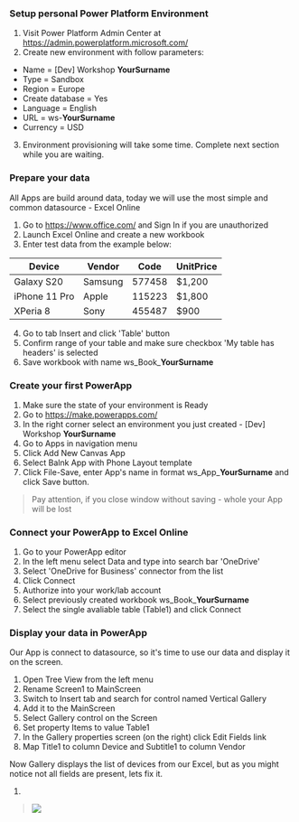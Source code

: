 ### Setup personal Power Platform Environment

1. Visit Power Platform Admin Center at https://admin.powerplatform.microsoft.com/
2. Create new environment with follow parameters:
- Name = [Dev] Workshop **YourSurname**
- Type = Sandbox
- Region = Europe
- Create database = Yes
- Language = English
- URL = ws-**YourSurname**
- Currency = USD
3. Environment provisioning will take some time. Complete next section while you are waiting.

### Prepare your data

All Apps are build around data, today we will use the most simple and common datasource - Excel Online
1. Go to https://www.office.com/ and Sign In if you are unauthorized
2. Launch Excel Online and create a new workbook
3. Enter test data from the example below:

 Device	| Vendor |	Code	| UnitPrice
--------|-------|-------|-------
Galaxy S20|	Samsung	|577458|	$1,200 
iPhone 11 Pro|	Apple|	115223|	$1,800 
XPeria 8|	Sony|	455487|	$900 

4. Go to tab Insert and click 'Table' button
5. Confirm range of your table and make sure checkbox 'My table has headers' is selected
6. Save workbook with name ws_Book_**YourSurname**

### Create your first PowerApp

1. Make sure the state of your environment is Ready
2. Go to https://make.powerapps.com/
3. In the right corner select an environment you just created - [Dev] Workshop **YourSurname**
4. Go to Apps in navigation menu
5. Click Add New Canvas App
6. Select Balnk App with Phone Layout template
7. Click File-Save, enter App's name in format ws_App_**YourSurname** and click Save button.
> Pay attention, if you close window without saving - whole your App will be lost

### Connect your PowerApp to Excel Online

1. Go to your PowerApp editor
2. In the left menu select Data and type into search bar 'OneDrive'
3. Select 'OneDrive for Business' connector from the list
4. Click Connect
5. Authorize into your work/lab account
6. Select previously created workbook ws_Book_**YourSurname**
7. Select the single avaliable table (Table1) and click Connect

### Display your data in PowerApp

Our App is connect to datasource, so it's time to use our data and display it on the screen.

1. Open Tree View from the left menu
2. Rename Screen1 to MainScreen
3. Switch to Insert tab and search for control named Vertical Gallery
4. Add it to the MainScreen
5. Select Gallery control on the Screen
6. Set property Items to value Table1
7. In the Gallery properties screen (on the right) click Edit Fields link
8. Map Title1 to column Device and Subtitle1 to column Vendor

Now Gallery displays the list of devices from our Excel, but as you might notice not all fields are present, lets fix it.

1. 

> <img src="https://barcode.tec-it.com/barcode.ashx?data=115223&code=QRCode&multiplebarcodes=false&translate-esc=false&unit=Fit&dpi=96&imagetype=Gif&rotation=0&color=%23000000&bgcolor=%23ffffff&codepage=&qunit=Mm&quiet=0&eclevel=L" />

